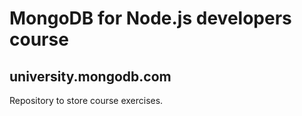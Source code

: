 # MongoDB for Node.js developers course

## university.mongodb.com

Repository to store course exercises.
